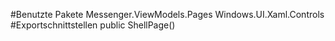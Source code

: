 #Benutzte Pakete
Messenger.ViewModels.Pages
Windows.UI.Xaml.Controls
#Exportschnittstellen
public ShellPage()
